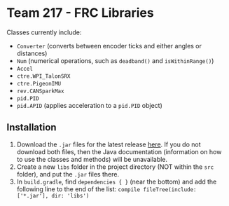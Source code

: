 # Team 217 - FRC Libraries

Classes currently include:
- `Converter` (converts between encoder ticks and either angles or distances)
- `Num` (numerical operations, such as `deadband()` and `isWithinRange()`)
- `Accel`
- `ctre.WPI_TalonSRX`
- `ctre.PigeonIMU`
- `rev.CANSparkMax`
- `pid.PID`
- `pid.APID` (applies acceleration to a `pid.PID` object)

## Installation
1) Download the `.jar` files for the latest release [here](https://github.com/Team217/FRC-217-Libraries/releases). If you do not download both files, then the Java documentation (information on how to use the classes and methods) will be unavailable.
2) Create a new `libs` folder in the project directory (NOT within the `src` folder), and put the `.jar` files there.
3) In `build.gradle`, find `dependencies { }` (near the bottom) and add the following line to the end of the list: `compile fileTree(include: ['*.jar'], dir: 'libs')`
